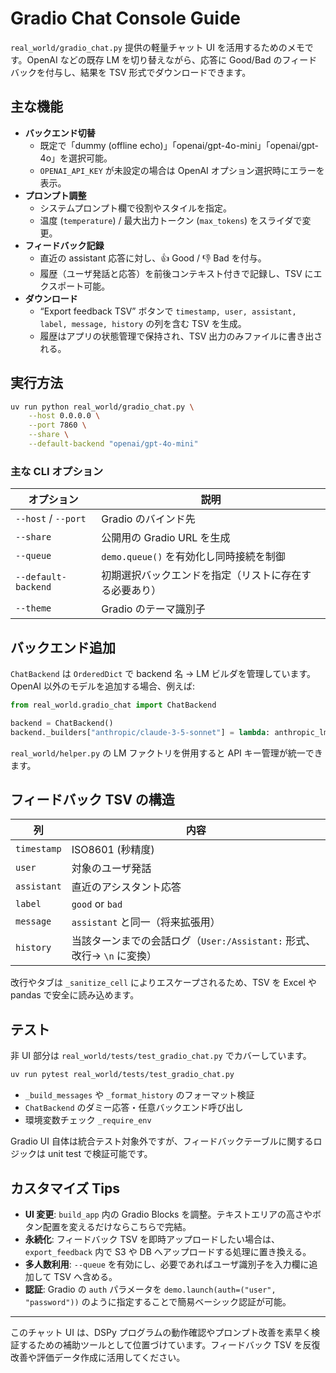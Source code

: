 # Gradio Chat Console Guide

`real_world/gradio_chat.py` 提供の軽量チャット UI を活用するためのメモです。OpenAI などの既存 LM を切り替えながら、応答に Good/Bad のフィードバックを付与し、結果を TSV 形式でダウンロードできます。

## 主な機能

- **バックエンド切替**  
  - 既定で「dummy (offline echo)」「openai/gpt-4o-mini」「openai/gpt-4o」を選択可能。  
  - `OPENAI_API_KEY` が未設定の場合は OpenAI オプション選択時にエラーを表示。
- **プロンプト調整**  
  - システムプロンプト欄で役割やスタイルを指定。  
  - 温度 (`temperature`) / 最大出力トークン (`max_tokens`) をスライダで変更。
- **フィードバック記録**  
  - 直近の assistant 応答に対し、👍 Good / 👎 Bad を付与。  
  - 履歴（ユーザ発話と応答）を前後コンテキスト付きで記録し、TSV にエクスポート可能。
- **ダウンロード**  
  - “Export feedback TSV” ボタンで `timestamp, user, assistant, label, message, history` の列を含む TSV を生成。  
  - 履歴はアプリの状態管理で保持され、TSV 出力のみファイルに書き出される。

## 実行方法

```bash
uv run python real_world/gradio_chat.py \
    --host 0.0.0.0 \
    --port 7860 \
    --share \
    --default-backend "openai/gpt-4o-mini"
```

### 主な CLI オプション

| オプション | 説明 |
| ---------- | ---- |
| `--host` / `--port` | Gradio のバインド先 |
| `--share` | 公開用の Gradio URL を生成 |
| `--queue` | `demo.queue()` を有効化し同時接続を制御 |
| `--default-backend` | 初期選択バックエンドを指定（リストに存在する必要あり） |
| `--theme` | Gradio のテーマ識別子 |

## バックエンド追加

`ChatBackend` は `OrderedDict` で backend 名 → LM ビルダを管理しています。  
OpenAI 以外のモデルを追加する場合、例えば:

```python
from real_world.gradio_chat import ChatBackend

backend = ChatBackend()
backend._builders["anthropic/claude-3-5-sonnet"] = lambda: anthropic_lm("claude-3-5-sonnet-20241022")
```

`real_world/helper.py` の LM ファクトリを併用すると API キー管理が統一できます。

## フィードバック TSV の構造

| 列 | 内容 |
| --- | --- |
| `timestamp` | ISO8601 (秒精度) |
| `user` | 対象のユーザ発話 |
| `assistant` | 直近のアシスタント応答 |
| `label` | `good` or `bad` |
| `message` | `assistant` と同一（将来拡張用） |
| `history` | 当該ターンまでの会話ログ（`User:/Assistant:` 形式、改行→ `\n` に変換） |

改行やタブは `_sanitize_cell` によりエスケープされるため、TSV を Excel や pandas で安全に読み込めます。

## テスト

非 UI 部分は `real_world/tests/test_gradio_chat.py` でカバーしています。

```bash
uv run pytest real_world/tests/test_gradio_chat.py
```

- `_build_messages` や `_format_history` のフォーマット検証  
- `ChatBackend` のダミー応答・任意バックエンド呼び出し  
- 環境変数チェック `_require_env`

Gradio UI 自体は統合テスト対象外ですが、フィードバックテーブルに関するロジックは unit test で検証可能です。

## カスタマイズ Tips

- **UI 変更**: `build_app` 内の Gradio Blocks を調整。テキストエリアの高さやボタン配置を変えるだけならこちらで完結。
- **永続化**: フィードバック TSV を即時アップロードしたい場合は、`export_feedback` 内で S3 や DB へアップロードする処理に置き換える。
- **多人数利用**: `--queue` を有効にし、必要であればユーザ識別子を入力欄に追加して TSV へ含める。
- **認証**: Gradio の `auth` パラメータを `demo.launch(auth=("user", "password"))` のように指定することで簡易ベーシック認証が可能。

---

このチャット UI は、DSPy プログラムの動作確認やプロンプト改善を素早く検証するための補助ツールとして位置づけています。フィードバック TSV を反復改善や評価データ作成に活用してください。
